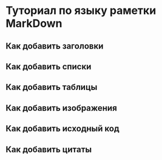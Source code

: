 # Туториал по языку раметки MarkDown

## Как добавить заголовки

## Как добавить списки

## Как добавить таблицы

## Как добавить изображения

## Как добавить исходный код

## Как добавить цитаты